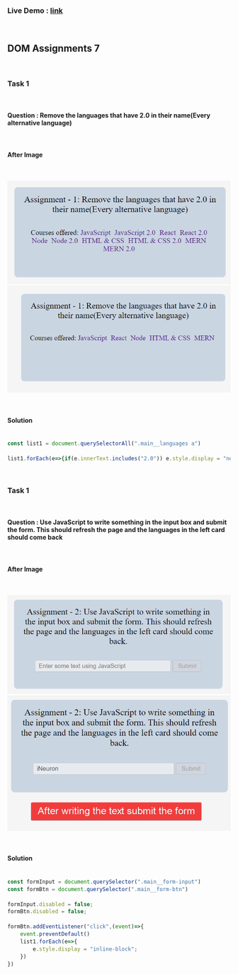 
### Live Demo : [link](https://sm8uti.github.io/Ineuron-Full-JavaScript-2.0/DOM%20Projects/Project%207)

<br>

## DOM Assignments 7

<br>

### Task 1

<br>

#### Question : Remove the languages that have 2.0 in their name(Every alternative language)

<br>

#### After Image

<br>

![image](./ass7.1-before.png)
![image](./ass7.1-after.png)

<br>

#### Solution

```Javascript

const list1 = document.querySelectorAll(".main__languages a")

list1.forEach(e=>{if(e.innerText.includes("2.0")) e.style.display = "none";})

```

<br>

### Task 1

<br>

#### Question : Use JavaScript to write something in the input box and submit the form. This should refresh the page and the languages in the left card should come back

<br>

#### After Image

<br>

![image](./ass7.2-before.png)
![image](./ass7.2-after.png)

<br>

#### Solution

```Javascript

const formInput = document.querySelector(".main__form-input")
const formBtn = document.querySelector(".main__form-btn")

formInput.disabled = false;
formBtn.disabled = false;

formBtn.addEventListener("click",(event)=>{
    event.preventDefault()
    list1.forEach(e=>{
        e.style.display = "inline-block";
    })
})
```


